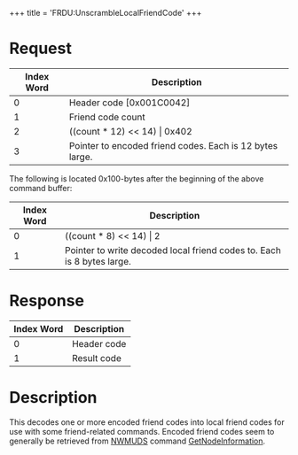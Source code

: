 +++
title = 'FRDU:UnscrambleLocalFriendCode'
+++

# Request

| Index Word | Description                                              |
|------------|----------------------------------------------------------|
| 0          | Header code \[0x001C0042\]                               |
| 1          | Friend code count                                        |
| 2          | ((count \* 12) \<\< 14) \| 0x402                         |
| 3          | Pointer to encoded friend codes. Each is 12 bytes large. |

The following is located 0x100-bytes after the beginning of the above
command buffer:

| Index Word | Description                                                            |
|------------|------------------------------------------------------------------------|
| 0          | ((count \* 8) \<\< 14) \| 2                                            |
| 1          | Pointer to write decoded local friend codes to. Each is 8 bytes large. |

# Response

| Index Word | Description |
|------------|-------------|
| 0          | Header code |
| 1          | Result code |

# Description

This decodes one or more encoded friend codes into local friend codes
for use with some friend-related commands. Encoded friend codes seem to
generally be retrieved from
[NWMUDS](NWM_Services#nwm-local-wlan-service-nwmuds "wikilink")
command [GetNodeInformation](NWMUDS:GetNodeInformation "wikilink").

